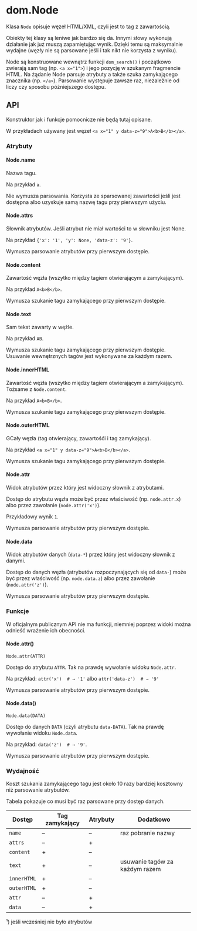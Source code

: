 
dom.Node
========

Klasa `Node` opisuje węzeł HTML/XML, czyli jest to tag z zawartością.

Obiekty tej klasy są leniwe jak bardzo się da. Innymi słowy wykonują działanie jak już muszą zapamiętując wynik.  Dzięki temu są maksymalnie wydajne (węzły nie są parsowane jeśli i tak nikt nie korzysta z wyniku).

Node są konstruowane wewnątrz funkcji `dom_search()` i początkowo zwierają sam tag (np. `<a x="1">`) i jego pozycję w szukanym fragmencie HTML. Na żądanie Node parsuje atrybuty a także szuka zamykającego znacznika (np. `</a>`). Parsowanie występuje zawsze raz, niezależnie od liczy czy sposobu późniejszego dostępu.


API
---

Konstruktor jak i funkcje pomocnicze nie będą tutaj opisane.

W przykładach używany jest węzeł `<a x="1" y data-z="9">A<b>B</b></a>`.


### Atrybuty

#### Node.name

Nazwa tagu. 

Na przykład `a`.

Nie wymusza parsowania.
Korzysta ze sparsowanej zawartości jeśli jest dostępna albo uzyskuje samą nazwę tagu przy pierwszym użyciu.


#### Node.attrs

Słownik atrybutów. Jeśli atrybut nie miał wartości to w słowniku jest None.

Na przykład `{'x': '1', 'y': None, 'data-z': '9'}`.

Wymusza parsowanie atrybutów przy pierwszym dostępie.


#### Node.content

Zawartość węzła (wszytko między tagiem otwierającym a zamykającym).

Na przykład `A<b>B</b>`.

Wymusza szukanie tagu zamykającego przy pierwszym dostępie.


#### Node.text

Sam tekst zawarty w węźle.

Na przykład `AB`.

Wymusza szukanie tagu zamykającego przy pierwszym dostępie.
Usuwanie wewnętrznych tagów jest wykonywane za każdym razem.


#### Node.innerHTML

Zawartość węzła (wszytko między tagiem otwierającym a zamykającym). Tożsame z `Node.content`.

Na przykład `A<b>B</b>`.

Wymusza szukanie tagu zamykającego przy pierwszym dostępie.


#### Node.outerHTML

GCały węzła (tag otwierający, zawartośći i tag zamykający).

Na przykład `<a x="1" y data-z="9">A<b>B</b></a>`.

Wymusza szukanie tagu zamykającego przy pierwszym dostępie.


#### Node.attr

Widok atrybutów przez który jest widoczny słownik z atrybutami.

Dostęp do atrybutu węzła może być przez właściwość (np. `node.attr.x`) albo przez zawołanie (`node.attr('x')`).

Przykładowy wynik `1`.

Wymusza parsowanie atrybutów przy pierwszym dostępie.


#### Node.data

Widok atrybutów danych (`data-*`) przez który jest widoczny słownik z danymi.

Dostęp do danych węzła (atrybutów rozpoczynających się od `data-`) może być przez właściwość (np. `node.data.z`) albo przez zawołanie (`node.attr('z')`).

Wymusza parsowanie atrybutów przy pierwszym dostępie.


### Funkcje

W oficjalnym publicznym API nie ma funkcji, niemniej poprzez widoki można odnieść wrażenie ich obecności.


#### Node.attr()

```
Node.attr(ATTR)
```

Dostęp do atrybutu `ATTR`. Tak na prawdę wywołanie widoku `Node.attr`.

Na przykład: `attr('x')  # → '1'` albo `attr('data-z')  # → '9'`


Wymusza parsowanie atrybutów przy pierwszym dostępie.


#### Node.data()

```
Node.data(DATA)
```

Dostęp do danych `DATA` (czyli atrybutu `data-DATA`). Tak na prawdę wywołanie widoku `Node.data`.

Na przykład: `data('z')  # → '9'`.

Wymusza parsowanie atrybutów przy pierwszym dostępie.


### Wydajność

Koszt szukania zamykającego tagu jest około 10 razy bardziej kosztowny niż parsowanie atrybutów.

Tabela pokazuje co musi być raz parsowane przy dostęp danych.

Dostęp      | Tag zamykający | Atrybuty | Dodatkowo
----------- | -------------- | -------- | --------
`name`      | –              | –        | raz pobranie nazwy
`attrs`     | –              | +        |
`content`   | +              | –        |
`text`      | +              | –        | usuwanie tagów za każdym razem 
`innerHTML` | +              | –        |
`outerHTML` | +              | –        |
`attr`      | –              | +        |
`data`      | –              | +        |

¹) jeśli wcześniej nie było atrybutów

